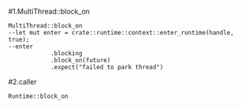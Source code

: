 #1.MultiThread::block_on

```
MultiThread::block_on
--let mut enter = crate::runtime::context::enter_runtime(handle, true);
--enter
            .blocking
            .block_on(future)
            .expect("failed to park thread")
```

#2.caller

```
Runtime::block_on
```